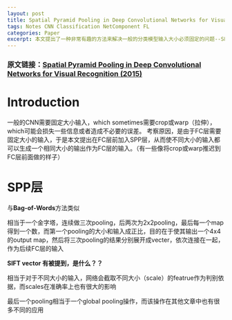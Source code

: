 ```yaml
---
layout: post
title: Spatial Pyramid Pooling in Deep Convolutional Networks for Visual Recognition
tags: Notes CNN Classification NetComponent FL
categories: Paper
excerpt: 本文提出了一种非常有趣的方法来解决一般的分类模型输入大小必须固定的问题--SPP层。这种层的构建方式中蕴含的思想是非常有趣的，根本上是一种对感受野大小做文章的方法，它通过不同大小的pooling使最终能获得很多感受野大小不同的输出。这种思想后来被广泛的用在Semantic Segmentation等多个需要不同大小的感受野的任务中。
---
```

<script type="text/javascript" src="http://cdn.mathjax.org/mathjax/latest/MathJax.js?config=TeX-AMS-MML_HTMLorMML"></script>

### 原文链接：[Spatial Pyramid Pooling in Deep Convolutional Networks for Visual Recognition (2015)](https://arxiv.org/pdf/1406.4729.pdf)

# Introduction

一般的CNN需要固定大小输入，which sometimes需要crop或warp（拉伸），which可能会损失一些信息或者造成不必要的误差。
考察原因，是由于FC层需要固定大小的输入，于是本文提出在FC层前加入SPP层，从而使不同大小的输入都可以生成一个相同大小的输出作为FC层的输入。（有一些像将crop或warp推迟到FC层前面做的样子）

# SPP层

与**Bag-of-Words**方法类似

相当于一个金字塔，连续做三次pooling，后两次为2x2pooling，最后每一个map得到一个数，而第一个pooling的大小和输入成正比，目的在于使其输出一个4x4的output map，然后将三次pooling的结果分别展开成vecter，依次连接在一起，作为后续FC层的输入

**SIFT vector 有被提到，是什么？？**

相当于对于不同大小的输入，网络会截取不同大小（scale）的featrue作为判别依据，而scales在准确率上也有很大的影响

最后一个pooling相当于一个global pooling操作，而该操作在其他文章中也有很多不同的应用